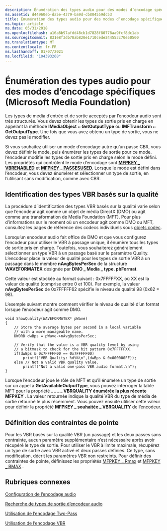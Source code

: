 ```yaml
---
description: Énumération des types audio pour des modes d’encodage spécifiques
ms.assetid: d44960eb-da5e-4379-ba9d-cb804559dc53
title: Énumération des types audio pour des modes d’encodage spécifiques (Microsoft Media Foundation)
ms.topic: article
ms.date: 05/31/2018
ms.openlocfilehash: a16a8b97afdd48cb1d7828f80778aa9fcf8dc1ab
ms.sourcegitcommit: 831e8f3db78ab820e1710cede244553c70e50500
ms.translationtype: MT
ms.contentlocale: fr-FR
ms.lasthandoff: 01/07/2021
ms.locfileid: "104393268"
---
```

# <a name="enumerating-audio-types-for-specific-encoding-modes-microsoft-media-foundation"></a>Énumération des types audio pour des modes d’encodage spécifiques (Microsoft Media Foundation)

Les types de média d’entrée et de sortie acceptés par l’encodeur audio sont très structurés. Vous devez obtenir les types de sortie pris en charge en appelant la méthode **IMediaObject :: GetOutputType** ou **IMFTransform :: GetOutputType**. Une fois que vous avez obtenu un type de sortie, vous ne devez pas le modifier.

Si vous souhaitez utiliser un mode d’encodage autre qu’un passe CBR, vous devez définir le mode, puis énumérer les types de sortie pour ce mode. l’encodeur modifie les types de sortie pris en charge selon le mode défini. Les propriétés qui contrôlent le mode d’encodage sont [**MFPKEY \_ VBRENABLED**](mfpkey-vbrenabledproperty.md) et [**MFPKEY \_ PASSESUSED**](mfpkey-passesusedproperty.md). Lorsque le mode est défini dans l’encodeur, vous devez énumérer et sélectionner un type de sortie, en l’utilisant sans modification, comme avec CBR.

## <a name="identifying-quality-based-vbr-types"></a>Identification des types VBR basés sur la qualité

La procédure d’identification des types VBR basés sur la qualité varie selon que l’encodeur agit comme un objet de média DirectX (DMO) ou agit comme une transformation de Media Foundation (MFT). Pour plus d’informations sur le moment où un encodeur agit comme DMO ou MFT, consultez les pages de référence des codecs individuels sous [objets codec](codecobjects.md).

Lorsqu’un encodeur audio fait office de DMO et que vous configurez l’encodeur pour utiliser le VBR à passage unique, il énumère tous les types de sortie pris en charge. Toutefois, vous souhaiterez généralement sélectionner un type VBR à un passage basé sur le paramètre Quality. L’encodeur place la valeur de qualité pour les types de sortie VBR à un passage dans le membre **nAvgBytesPerSec** de la structure **WAVEFORMATEX** désignée par **DMO \_ Media \_ type. pbFormat**.

Cette valeur est stockée au format suivant : 0x7FFFFFXX, où XX est la valeur de qualité (comprise entre 0 et 100). Par exemple, la valeur **nAvgBytesPerSec** de 0x7FFFFF62 spécifie le niveau de qualité 98 (0x62 = 98).

L’exemple suivant montre comment vérifier le niveau de qualité d’un format lorsque l’encodeur agit comme DMO.


```
void ShowQuality(WAVEFORMATEX* pWave)
{
    // Store the average bytes per second in a local variable
    // with a more manageable name.
    DWORD dwBps = pWave->nAvgBytesPerSec;

    // Verify that the value is a VBR quality level by using 
    // a bitmask to check for the bit pattern 0x7FFFFFXX. 
    if(dwBps & 0x7FFFFF00 == 0x7FFFFF00)
        printf("VBR Quality: %d%%\n",(dwBps & 0x000000FF));
    else // Not a valid VBR quality value.
        printf("Not a valid one-pass VBR audio format.\n");
}
```



Lorsque l’encodeur joue le rôle de MFT et qu’il énumère un type de sortie sur un appel à **GetAvailableOutputType**, vous pouvez interroger la table MFT pour la propriété **\_ \_ \_ \_ VBRQUALITY énumérée la plus récente MFPKEY** . La valeur retournée indique la qualité VBR du type de média de sortie retourné le plus récemment. Vous pouvez ensuite utiliser cette valeur pour définir la propriété [**MFPKEY \_ souhaitée \_ VBRQUALITY**](mfpkey-desired-vbrqualityproperty.md) de l’encodeur.

## <a name="setting-peak-constraints"></a>Définition des contraintes de pointe

Pour les VBR basés sur la qualité VBR (un passage) et les deux passes sans contrainte, aucun paramètre supplémentaire n’est nécessaire après avoir récupéré le type de sortie. Pour utiliser le VBR à limite maximale, récupérez un type de sortie avec VBR activé et deux passes définies. Ce type, sans modification, décrit les paramètres VBR non restreints. Pour définir des contraintes de pointe, définissez les propriétés [MFPKEY \_ Rmax](mfpkey-rmaxproperty.md) et [MFPKEY \_ BMAX](mfpkey-bmaxproperty.md) .

## <a name="related-topics"></a>Rubriques connexes

<dl> <dt>

[Configuration de l’encodage audio](configuringaudioencoding.md)
</dt> <dt>

[Recherche de types de sortie d’encodeur audio](findingaudioencoderoutputtypes.md)
</dt> <dt>

[Utilisation de l’encodage Two-Pass](usingtwoencodingpasses.md)
</dt> <dt>

[Utilisation de l’encodage VBR](usingvbrencoding.md)
</dt> </dl>

 

 



